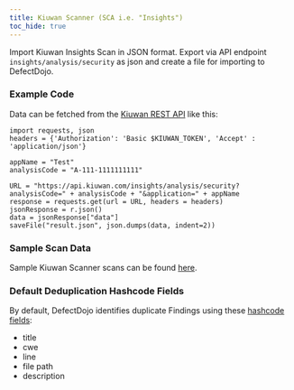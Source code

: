 ```yaml
---
title: Kiuwan Scanner (SCA i.e. "Insights")
toc_hide: true
---
```

Import Kiuwan Insights Scan in JSON format. Export via API endpoint `insights/analysis/security` as json and create a file for importing to DefectDojo.

### Example Code

Data can be fetched from the [Kiuwan REST API](https://static.kiuwan.com/rest-api/kiuwan-rest-api.html) like this:

```
import requests, json
headers = {'Authorization': 'Basic $KIUWAN_TOKEN', 'Accept' : 'application/json'}

appName = "Test"
analysisCode = "A-111-1111111111"

URL = "https://api.kiuwan.com/insights/analysis/security?analysisCode=" + analysisCode + "&application=" + appName
response = requests.get(url = URL, headers = headers)
jsonResponse = r.json()
data = jsonResponse["data"]
saveFile("result.json", json.dumps(data, indent=2))
```

### Sample Scan Data
Sample Kiuwan Scanner scans can be found [here](https://github.com/DefectDojo/django-DefectDojo/tree/master/unittests/scans/kiuwan_sca).

### Default Deduplication Hashcode Fields
By default, DefectDojo identifies duplicate Findings using these [hashcode fields](https://docs.defectdojo.com/en/working_with_findings/finding_deduplication/about_deduplication/):

- title
- cwe
- line
- file path
- description
